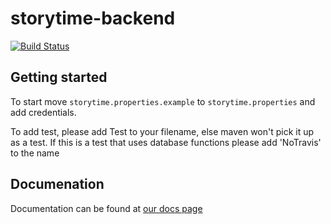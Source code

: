 # storytime-backend
[![Build Status](https://travis-ci.org/MartijnDevNull/storytime-backend.svg?branch=master)](https://travis-ci.org/MartijnDevNull/storytime-backend)

## Getting started
To start move ```storytime.properties.example``` to ```storytime.properties``` and add credentials.

To add test, please add Test to your filename, else maven won't pick it up as a test. If this is a test that uses database functions please add 'NoTravis' to the name

## Documenation
Documentation can be found at [our docs page](https://docs.story.social/)
